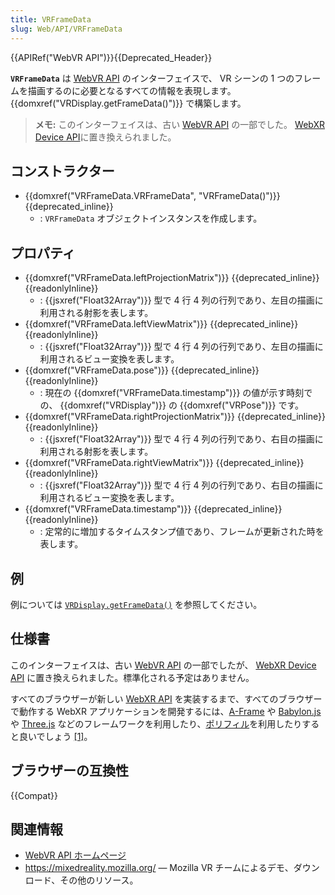 ```yaml
---
title: VRFrameData
slug: Web/API/VRFrameData
---
```


{{APIRef("WebVR API")}}{{Deprecated_Header}}

**`VRFrameData`** は [WebVR API]("/ja/docs/Web/API/WebVR_API) のインターフェイスで、 VR シーンの 1 つのフレームを描画するのに必要となるすべての情報を表現します。 {{domxref("VRDisplay.getFrameData()")}} で構築します。

> **メモ:** このインターフェイスは、古い [WebVR API](https://immersive-web.github.io/webvr/spec/1.1/) の一部でした。 [WebXR Device API](https://immersive-web.github.io/webxr/)に置き換えられました。

## コンストラクター

- {{domxref("VRFrameData.VRFrameData", "VRFrameData()")}} {{deprecated_inline}}
  - : `VRFrameData` オブジェクトインスタンスを作成します。

## プロパティ

- {{domxref("VRFrameData.leftProjectionMatrix")}} {{deprecated_inline}}{{readonlyInline}}
  - : {{jsxref("Float32Array")}} 型で 4 行 4 列の行列であり、左目の描画に利用される射影を表します。
- {{domxref("VRFrameData.leftViewMatrix")}} {{deprecated_inline}}{{readonlyInline}}
  - : {{jsxref("Float32Array")}} 型で 4 行 4 列の行列であり、左目の描画に利用されるビュー変換を表します。
- {{domxref("VRFrameData.pose")}} {{deprecated_inline}}{{readonlyInline}}
  - : 現在の {{domxref("VRFrameData.timestamp")}} の値が示す時刻での、 {{domxref("VRDisplay")}} の {{domxref("VRPose")}} です。
- {{domxref("VRFrameData.rightProjectionMatrix")}} {{deprecated_inline}}{{readonlyInline}}
  - : {{jsxref("Float32Array")}} 型で 4 行 4 列の行列であり、右目の描画に利用される射影を表します。
- {{domxref("VRFrameData.rightViewMatrix")}} {{deprecated_inline}}{{readonlyInline}}
  - : {{jsxref("Float32Array")}} 型で 4 行 4 列の行列であり、右目の描画に利用されるビュー変換を表します。
- {{domxref("VRFrameData.timestamp")}} {{deprecated_inline}}{{readonlyInline}}
  - : 定常的に増加するタイムスタンプ値であり、フレームが更新された時を表します。

## 例

例については [`VRDisplay.getFrameData()`](/ja/docs/Web/API/VRDisplay/getFrameData#例) を参照してください。

## 仕様書

このインターフェイスは、古い [WebVR API](https://immersive-web.github.io/webvr/spec/1.1/#interface-vrdisplay) の一部でしたが、 [WebXR Device API](https://immersive-web.github.io/webxr/) に置き換えられました。標準化される予定はありません。

すべてのブラウザーが新しい [WebXR API](/ja/docs/Web/API/WebXR_Device_API/Fundamentals) を実装するまで、すべてのブラウザーで動作する WebXR アプリケーションを開発するには、[A-Frame](https://aframe.io/) や [Babylon.js](https://www.babylonjs.com/) や [Three.js](https://threejs.org/) などのフレームワークを利用したり、[ポリフィル](https://github.com/immersive-web/webxr-polyfill)を利用したりすると良いでしょう [\[1\]](https://developer.oculus.com/documentation/web/port-vr-xr/)。

## ブラウザーの互換性

{{Compat}}

## 関連情報

- [WebVR API ホームページ](/ja/docs/Web/API/WebVR_API)
- <https://mixedreality.mozilla.org/> — Mozilla VR チームによるデモ、ダウンロード、その他のリソース。
